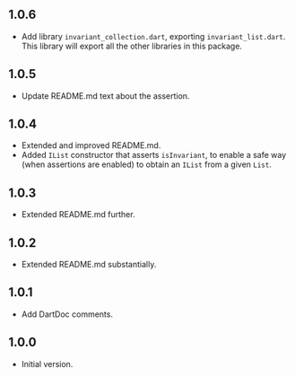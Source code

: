 ## 1.0.6

- Add library `invariant_collection.dart`, exporting `invariant_list.dart`.
  This library will export all the other libraries in this package.

## 1.0.5

- Update README.md text about the assertion.

## 1.0.4

- Extended and improved README.md.
- Added `IList` constructor that asserts `isInvariant`, to enable a safe way
  (when assertions are enabled) to obtain an `IList` from a given `List`.

## 1.0.3

- Extended README.md further.

## 1.0.2

- Extended README.md substantially.

## 1.0.1

- Add DartDoc comments.

## 1.0.0

- Initial version.
